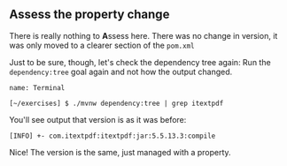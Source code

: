 ## **A**ssess the property change

There is really nothing to **A**ssess here. There was no change in version, it was only moved to a clearer section of the `pom.xml`

Just to be sure, though, let's check the dependency tree again:
Run the `dependency:tree` goal again and not how the output changed.

```dashboard:open-dashboard
name: Terminal
```

```shell
[~/exercises] $ ./mvnw dependency:tree | grep itextpdf
```

You'll see output that version is as it was before:

```shell
[INFO] +- com.itextpdf:itextpdf:jar:5.5.13.3:compile
```

Nice! The version is the same, just managed with a property.
